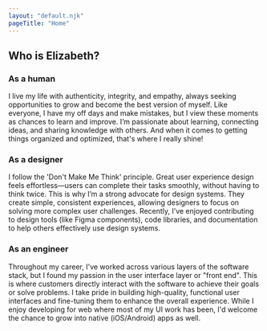 ```yaml
---
layout: "default.njk"
pageTitle: "Home"
---
```


<section class="about">
	<h2>Who is Elizabeth?</h2>
	<!-- <div class="tab-control">
		<nav class="tab-set">
			<button class="tab active" onclick="switchTabs(this,'tc-person')">The Person</button>
			<button class="tab" onclick="switchTabs(this,'tc-designer')">The Designer</button>
			<button class="tab" onclick="switchTabs(this,'tc-engineer')">The Engineer</button>
		</nav> -->
		<section class="tab-content person active" id="tc-person">
			<h3>As a human</h3>
			<p>I live my life with authenticity, integrity, and empathy, always seeking opportunities to grow and become the best version of myself. Like everyone, I have my off days and make mistakes, but I view these moments as chances to learn and improve. I’m passionate about learning, connecting ideas, and sharing knowledge with others. And when it comes to getting things organized and optimized, that's where I really shine!</p>
		</section>
		<section class="tab-content designer" id="tc-designer">
			<h3>As a designer</h3>
			<p>I follow the 'Don't Make Me Think' principle. Great user experience design feels effortless&mdash;users can complete their tasks smoothly, without having to think twice. This is why I’m a strong advocate for design systems. They create simple, consistent experiences, allowing designers to focus on solving more complex user challenges. Recently, I’ve enjoyed contributing to design tools (like Figma components), code libraries, and documentation to help others effectively use design systems.</p>
		</section>
		<section class="tab-content engineer" id="tc-engineer">
			<h3>As an engineer</h3>
			<p>Throughout my career, I've worked across various layers of the software stack, but I found my passion in the user interface layer or "front end". This is where customers directly interact with the software to achieve their goals or solve problems. I take pride in building high-quality, functional user interfaces and fine-tuning them to enhance the overall experience. While I enjoy developing for web where most of my UI work has been, I'd welcome the chance to grow into native (iOS/Android) apps as well.</p>
		</section>
	<!-- </div> -->
</section>